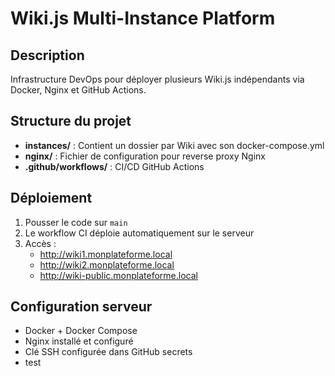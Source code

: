 # Wiki.js Multi-Instance Platform

## Description
Infrastructure DevOps pour déployer plusieurs Wiki.js indépendants via Docker, Nginx et GitHub Actions.

## Structure du projet
- **instances/** : Contient un dossier par Wiki avec son docker-compose.yml
- **nginx/** : Fichier de configuration pour reverse proxy Nginx
- **.github/workflows/** : CI/CD GitHub Actions

## Déploiement
1. Pousser le code sur `main`
2. Le workflow CI déploie automatiquement sur le serveur
3. Accès :
   - http://wiki1.monplateforme.local
   - http://wiki2.monplateforme.local
   - http://wiki-public.monplateforme.local

## Configuration serveur
- Docker + Docker Compose
- Nginx installé et configuré
- Clé SSH configurée dans GitHub secrets
- test

